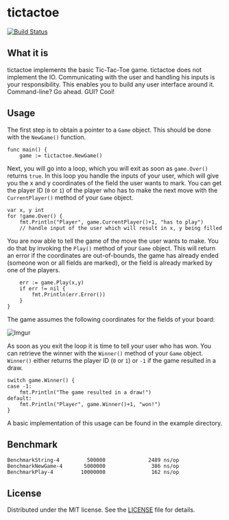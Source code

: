 # tictactoe
[![Build Status](https://travis-ci.org/crossi36/tictactoe.svg)](https://travis-ci.org/crossi36/tictactoe)

## What it is
tictactoe implements the basic Tic-Tac-Toe game. tictactoe does not implement the IO. Communicating with the user and
handling his inputs is your responsibility. This enables you to build any user interface around it. Command-line?
Go ahead. GUI? Cool!

## Usage
The first step is to obtain a pointer to a `Game` object. This should be done with the `NewGame()` function.
```
func main() {
	game := tictactoe.NewGame()
```

Next, you will go into a loop, which you will exit as soon as `game.Over()` returns `true`. In this loop you handle the
inputs of your user, which will give you the x and y coordinates of the field the user wants to mark. You can get the
player ID (`0` or `1`) of the player who has to make the next move with the `CurrentPlayer()` method of your `Game`
object.
```
var x, y int
for !game.Over() {
	fmt.Println("Player", game.CurrentPlayer()+1, "has to play")
	// handle input of the user which will result in x, y being filled
```

You are now able to tell the game of the move the user wants to make. You do that by invoking the `Play()` method of your
`Game` object. This will return an error if the coordinates are out-of-bounds, the game has already ended (someone won or
all fields are marked), or the field is already marked by one of the players.
```
	err := game.Play(x,y)
	if err != nil {
		fmt.Println(err.Error())
	}
}
```

The game assumes the following coordinates for the fields of your board:

![Imgur](http://i.imgur.com/gszGTMo.png)

As soon as you exit the loop it is time to tell your user who has won. You can retrieve the winner with the `Winner()`
method of your `Game` object. `Winner()` either returns the player ID (`0` or `1`) or `-1` if the game resulted in a draw.
```
switch game.Winner() {
case -1:
	fmt.Println("The game resulted in a draw!")
default:
	fmt.Println("Player", game.Winner()+1, "won!")
}
```

A basic implementation of this usage can be found in the example directory.

## Benchmark
```
BenchmarkString-4         500000              2489 ns/op
BenchmarkNewGame-4       5000000               386 ns/op
BenchmarkPlay-4         10000000               162 ns/op
```

## License

Distributed under the MIT license. See the [LICENSE](https://github.com/crossi36/tictactoe/blob/master/LICENSE.md) file for details.
